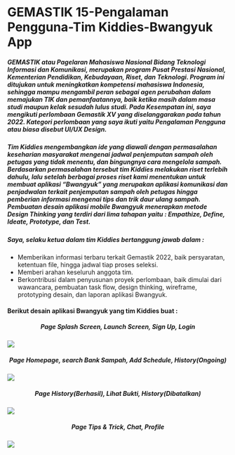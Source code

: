 # GEMASTIK 15-Pengalaman Pengguna-Tim Kiddies-Bwangyuk App

<h5>GEMASTIK atau Pagelaran Mahasiswa Nasional Bidang Teknologi Informasi dan Komunikasi, merupakan program Pusat Prestasi Nasional, Kementerian Pendidikan, Kebudayaan, Riset, dan Teknologi. Program ini ditujukan untuk meningkatkan kompetensi mahasiswa Indonesia, sehingga mampu mengambil peran sebagai agen perubahan dalam memajukan TIK dan pemanfaatannya, baik ketika masih dalam masa studi maupun kelak sesudah lulus studi. Pada Kesempatan ini, saya mengikuti perlombaan Gemastik XV yang diselanggarakan pada tahun 2022. Kategori perlombaan yang saya ikuti yaitu Pengalaman Pengguna atau biasa disebut UI/UX Design.</h5>

<h5>Tim Kiddies mengembangkan ide yang diawali dengan permasalahan keseharian masyarakat mengenai jadwal penjemputan sampah oleh petugas yang tidak menentu, dan bingungnya cara mengelola sampah. Berdasarkan permasalahan tersebut tim Kiddies melakukan riset terlebih dahulu, lalu setelah berbagai proses riset kami menentukan untuk membuat aplikasi “Bwangyuk” yang merupakan aplikasi komunikasi dan penjadwalan terkait penjemputan sampah oleh petugas hingga pemberian informasi mengenai tips dan trik daur ulang sampah. Pembuatan desain aplikasi mobile Bwangyuk menerapkan metode Design Thinking yang terdiri dari lima tahapan yaitu : Empathize, Define, Ideate, Prototype, dan Test.


<h5>Saya, selaku ketua dalam tim Kiddies bertanggung jawab dalam :</h5>

- Memberikan informasi terbaru terkait Gemastik 2022, baik persyaratan, ketentuan file, hingga jadwal tiap proses seleksi.
- Memberi arahan keseluruh anggota tim.
- Berkontribusi dalam penyusunan proyek perlombaan, baik dimulai dari wawancara, pembuatan task flow, design thinking, wireframe, prototyping desain, dan laporan aplikasi Bwangyuk.

<h4>Berikut desain aplikasi Bwangyuk yang tim Kiddies buat :</h4>
<h5 align="center">Page Splash Screen, Launch Screen, Sign Up, Login</h5>
<img src="https://user-images.githubusercontent.com/79673174/210079091-9755c62a-271a-4550-a7e8-49641210ef44.png">
<h5 align="center">Page Homepage, search Bank Sampah, Add Schedule, History(Ongoing)</h5>
<img src="https://user-images.githubusercontent.com/79673174/210079086-14bfecaa-d22a-4bb5-af97-5bf720882727.png">
<h5 align="center">Page History(Berhasil), Lihat Bukti, History(Dibatalkan)</h5>
<img src="https://user-images.githubusercontent.com/79673174/210079083-4c99e866-3aec-442a-8016-6ea3457a2926.png">
<h5 align="center">Page Tips & Trick, Chat, Profile</h5>
<img src="https://user-images.githubusercontent.com/79673174/210079075-2f71482c-16f8-4c86-8c65-159a0c08f338.png">
